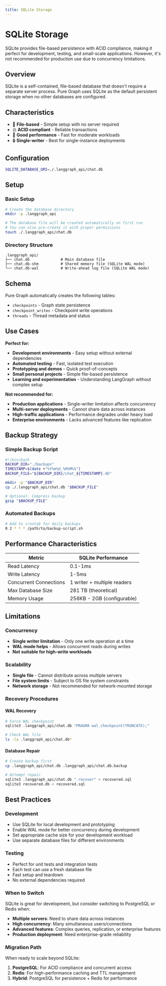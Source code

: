 ```yaml
---
title: SQLite Storage
---
```


# SQLite Storage

SQLite provides file-based persistence with ACID compliance, making it perfect for development, testing, and small-scale applications. However, it's not recommended for production use due to concurrency limitations.

## Overview

SQLite is a self-contained, file-based database that doesn't require a separate server process. Pure Graph uses SQLite as the default persistent storage when no other databases are configured.

## Characteristics

-   📁 **File-based** - Simple setup with no server required
-   ⚖️ **ACID compliant** - Reliable transactions
-   🚀 **Good performance** - Fast for moderate workloads
-   🔒 **Single-writer** - Best for single-instance deployments

## Configuration

```bash
SQLITE_DATABASE_URI=./.langgraph_api/chat.db
```

## Setup

### Basic Setup

```bash
# Create the database directory
mkdir -p .langgraph_api

# The database file will be created automatically on first run
# You can also pre-create it with proper permissions
touch ./.langgraph_api/chat.db
```

### Directory Structure

```
.langgraph_api/
├── chat.db              # Main database file
├── chat.db-shm          # Shared memory file (SQLite WAL mode)
└── chat.db-wal          # Write-ahead log file (SQLite WAL mode)
```

## Schema

Pure Graph automatically creates the following tables:

-   `checkpoints` - Graph state persistence
-   `checkpoint_writes` - Checkpoint write operations
-   `threads` - Thread metadata and status

## Use Cases

**Perfect for:**

-   **Development environments** - Easy setup without external dependencies
-   **Automated testing** - Fast, isolated test execution
-   **Prototyping and demos** - Quick proof-of-concepts
-   **Small personal projects** - Simple file-based persistence
-   **Learning and experimentation** - Understanding LangGraph without complex setup

**Not recommended for:**

-   **Production applications** - Single-writer limitation affects concurrency
-   **Multi-server deployments** - Cannot share data across instances
-   **High-traffic applications** - Performance degrades under heavy load
-   **Enterprise environments** - Lacks advanced features like replication

## Backup Strategy

### Simple Backup Script

```bash
#!/bin/bash
BACKUP_DIR="./backups"
TIMESTAMP=$(date +"%Y%m%d_%H%M%S")
BACKUP_FILE="${BACKUP_DIR}/chat_${TIMESTAMP}.db"

mkdir -p "$BACKUP_DIR"
cp ./.langgraph_api/chat.db "$BACKUP_FILE"

# Optional: Compress backup
gzip "$BACKUP_FILE"
```

### Automated Backups

```bash
# Add to crontab for daily backups
0 2 * * * /path/to/backup-script.sh
```

## Performance Characteristics

| Metric                 | SQLite Performance          |
| ---------------------- | --------------------------- |
| Read Latency           | 0.1-1ms                     |
| Write Latency          | 1-5ms                       |
| Concurrent Connections | 1 writer + multiple readers |
| Max Database Size      | 281 TB (theoretical)        |
| Memory Usage           | 256KB - 2GB (configurable)  |

## Limitations

### Concurrency

-   **Single writer limitation** - Only one write operation at a time
-   **WAL mode helps** - Allows concurrent reads during writes
-   **Not suitable for high-write workloads**

### Scalability

-   **Single file** - Cannot distribute across multiple servers
-   **File system limits** - Subject to OS file system constraints
-   **Network storage** - Not recommended for network-mounted storage

### Recovery Procedures

#### WAL Recovery

```bash
# Force WAL checkpoint
sqlite3 .langgraph_api/chat.db "PRAGMA wal_checkpoint(TRUNCATE);"

# Check WAL file
ls -la .langgraph_api/chat.db*
```

#### Database Repair

```bash
# Create backup first
cp .langgraph_api/chat.db .langgraph_api/chat.db.backup

# Attempt repair
sqlite3 .langgraph_api/chat.db ".recover" > recovered.sql
sqlite3 recovered.db < recovered.sql
```

## Best Practices

### Development

-   Use SQLite for local development and prototyping
-   Enable WAL mode for better concurrency during development
-   Set appropriate cache size for your development workload
-   Use separate database files for different environments

### Testing

-   Perfect for unit tests and integration tests
-   Each test can use a fresh database file
-   Fast setup and teardown
-   No external dependencies required

### When to Switch

SQLite is great for development, but consider switching to PostgreSQL or Redis when:

-   **Multiple servers**: Need to share data across instances
-   **High concurrency**: Many simultaneous users/connections
-   **Advanced features**: Complex queries, replication, or enterprise features
-   **Production deployment**: Need enterprise-grade reliability

### Migration Path

When ready to scale beyond SQLite:

1. **PostgreSQL**: For ACID compliance and concurrent access
2. **Redis**: For high-performance caching and TTL management
3. **Hybrid**: PostgreSQL for persistence + Redis for performance
